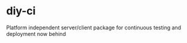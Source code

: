 # diy-ci
Platform independent server/client package for continuous testing and deployment
now behind
